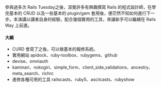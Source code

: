 參與過多次 Rails Tuesday之後，深覺許多有興趣撰寫 Rails 的程式設計師，在學完基本的 CRUD 以及一些基本的 plugin/gem 套用後，便茫然不知如何進行下一步。本演講以講者自身的經驗，配合幾個實用的工具，來讓新手可以繼續在 Rails Way 上前進。

#### 大綱

* CURD 會寫了之後，可以做基本的報修系統。
* 實用網站 apidock、ruby-toolbox、rubygems、github
* devise、omniauth
* kaminari、nokogiri、simple_form、client_side_validations、ancestry、meta_search、richrc
* 進修各種可用的工具 railscasts、ruby5、asciicasts、rubyshow